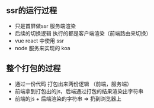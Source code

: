 ## ssr的运行过程
- 只是首屏做ssr 服务端渲染
- 后续的切换逻辑 执行的都是客户端渲染（前端路由来切换）
- vue react 中使用 ssr
- node 服务来实现的 koa


## 整个打包的过程
- 通过一份代码 打包出来两份逻辑 （前端，服务端）
- 前端拿到打包出的js，后端通过打包的结果渲染出字符串
- 前端的js + 后端渲染的字符串 => 扔到浏览器上


